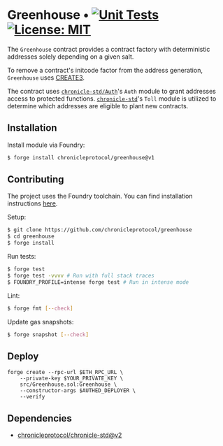 # Greenhouse • [![Unit Tests](https://github.com/chronicleprotocol/greenhouse/actions/workflows/unit-tests.yml/badge.svg)](https://github.com/chronicleprotocol/greenhouse/actions/workflows/unit-tests.yml) [![License: MIT](https://img.shields.io/badge/License-MIT-yellow.svg)](https://opensource.org/licenses/MIT)

The `Greenhouse` contract provides a contract factory with deterministic addresses solely depending on a given salt.

To remove a contract's initcode factor from the address generation, `Greenhouse` uses [CREATE3](./src/libs/LibCREATE3.sol).

The contract uses [`chronicle-std/Auth`](https://github.com/chronicleprotocol/chronicle-std)'s `Auth` module to grant addresses access to protected functions. [`chronicle-std`](https://github.com/chronicleprotocol/chronicle-std)'s `Toll` module is utilized to determine which addresses are eligible to plant new contracts.

## Installation

Install module via Foundry:

```bash
$ forge install chronicleprotocol/greenhouse@v1
```

## Contributing

The project uses the Foundry toolchain. You can find installation instructions [here](https://getfoundry.sh/).

Setup:

```bash
$ git clone https://github.com/chronicleprotocol/greenhouse
$ cd greenhouse
$ forge install
```

Run tests:

```bash
$ forge test
$ forge test -vvvv # Run with full stack traces
$ FOUNDRY_PROFILE=intense forge test # Run in intense mode
```

Lint:

```bash
$ forge fmt [--check]
```

Update gas snapshots:

```bash
$ forge snapshot [--check]
```

## Deploy

```
forge create --rpc-url $ETH_RPC_URL \
	--private-key $YOUR_PRIVATE_KEY \
	src/Greenhouse.sol:Greenhouse \
	--constructor-args $AUTHED_DEPLOYER \
	--verify
```

## Dependencies

- [chronicleprotocol/chronicle-std@v2](https://github.com/chronicleprotocol/chronicle-std/tree/v2)
